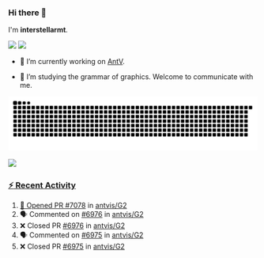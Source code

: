 ### Hi there 👋

I'm **interstellarmt**.

[![](https://img.shields.io/endpoint?url=https://awards.antv.vision/interstellarmt-g2-contributor.json)](https://github.com/antvis/g2)
[![](https://img.shields.io/endpoint?url=https://awards.antv.vision/interstellarmt-gpt-vis-contributor.json)](https://github.com/antvis/gpt-vis)

- 🔭 I’m currently working on [AntV](https://github.com/antvis).

- 📖 I’m studying the grammar of graphics. Welcome to communicate with me.

![](https://raw.githubusercontent.com/interstellarmt/interstellarmt/refs/heads/output/github-contribution-grid-snake.svg)
<div>
  <a href="https://github.com/interstellarmt">
  <img height="180em" src="https://github-readme-stats-eight-theta.vercel.app/api?username=interstellarmt&show_icons=true&include_all_commits=true&count_private=true&theme=tokyonight"/>
</div>
    
### :zap: Recent Activity

<!--START_SECTION:activity-->
1. 💪 Opened PR [#7078](https://github.com/antvis/G2/pull/7078) in [antvis/G2](https://github.com/antvis/G2)
2. 🗣 Commented on [#6976](https://github.com/antvis/G2/pull/6976#issuecomment-3191091443) in [antvis/G2](https://github.com/antvis/G2)
3. ❌ Closed PR [#6976](https://github.com/antvis/G2/pull/6976) in [antvis/G2](https://github.com/antvis/G2)
4. 🗣 Commented on [#6975](https://github.com/antvis/G2/pull/6975#issuecomment-3191090992) in [antvis/G2](https://github.com/antvis/G2)
5. ❌ Closed PR [#6975](https://github.com/antvis/G2/pull/6975) in [antvis/G2](https://github.com/antvis/G2)
<!--END_SECTION:activity-->

